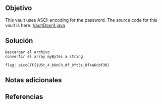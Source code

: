 ## Objetivo

This vault uses ASCII encoding for the password. The source code for this vault is here: [VaultDoor4.java](https://jupiter.challenges.picoctf.org/static/c695ee23309d453a3ef369c34cc1bccb/VaultDoor4.java)
## Solución

```
Descargar el archivo
convertir el array myBytes a string

flag: picoCTF{jU5t_4_bUnCh_0f_bYt3s_8f4a6cbf3b}
```
## Notas adicionales

## Referencias